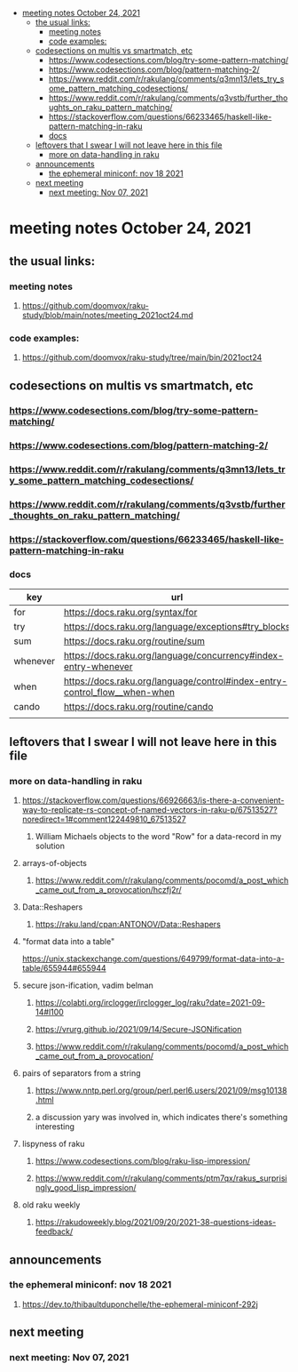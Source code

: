 - [meeting notes October 24, 2021](#orgeefbc01)
  - [the usual links:](#org6e6fef2)
    - [meeting notes](#orgb754bce)
    - [code examples:](#orgab4f3ef)
  - [codesections on multis vs smartmatch, etc](#org86717ae)
    - [<https://www.codesections.com/blog/try-some-pattern-matching/>](#orgdd21a55)
    - [<https://www.codesections.com/blog/pattern-matching-2/>](#org1383654)
    - [<https://www.reddit.com/r/rakulang/comments/q3mn13/lets_try_some_pattern_matching_codesections/>](#org3e1cb32)
    - [<https://www.reddit.com/r/rakulang/comments/q3vstb/further_thoughts_on_raku_pattern_matching/>](#org0b73a54)
    - [<https://stackoverflow.com/questions/66233465/haskell-like-pattern-matching-in-raku>](#org8f094f6)
    - [docs](#org1195879)
  - [leftovers that I swear I will not leave here in this file](#org21c73e3)
    - [more on data-handling in raku](#orgca195b7)
  - [announcements](#org49a4d11)
    - [the ephemeral miniconf: nov 18 2021](#org37cc5a8)
  - [next meeting](#org2b49fff)
    - [next meeting: Nov 07, 2021](#org805b3c6)


<a id="orgeefbc01"></a>

# meeting notes October 24, 2021


<a id="org6e6fef2"></a>

## the usual links:


<a id="orgb754bce"></a>

### meeting notes

1.  <https://github.com/doomvox/raku-study/blob/main/notes/meeting_2021oct24.md>


<a id="orgab4f3ef"></a>

### code examples:

1.  <https://github.com/doomvox/raku-study/tree/main/bin/2021oct24>


<a id="org86717ae"></a>

## codesections on multis vs smartmatch, etc


<a id="orgdd21a55"></a>

### <https://www.codesections.com/blog/try-some-pattern-matching/>


<a id="org1383654"></a>

### <https://www.codesections.com/blog/pattern-matching-2/>


<a id="org3e1cb32"></a>

### <https://www.reddit.com/r/rakulang/comments/q3mn13/lets_try_some_pattern_matching_codesections/>


<a id="org0b73a54"></a>

### <https://www.reddit.com/r/rakulang/comments/q3vstb/further_thoughts_on_raku_pattern_matching/>


<a id="org8f094f6"></a>

### <https://stackoverflow.com/questions/66233465/haskell-like-pattern-matching-in-raku>


<a id="org1195879"></a>

### docs

| key      | url                                                                          |  |
|-------- |---------------------------------------------------------------------------- |--- |
| for      | <https://docs.raku.org/syntax/for>                                           |  |
| try      | <https://docs.raku.org/language/exceptions#try_blocks>                       |  |
| sum      | <https://docs.raku.org/routine/sum>                                          |  |
| whenever | <https://docs.raku.org/language/concurrency#index-entry-whenever>            |  |
| when     | <https://docs.raku.org/language/control#index-entry-control_flow__when-when> |  |
| cando    | <https://docs.raku.org/routine/cando>                                        |  |
|          |                                                                              |  |


<a id="org21c73e3"></a>

## leftovers that I swear I will not leave here in this file


<a id="orgca195b7"></a>

### more on data-handling in raku

1.  <https://stackoverflow.com/questions/66926663/is-there-a-convenient-way-to-replicate-rs-concept-of-named-vectors-in-raku-p/67513527?noredirect=1#comment122449810_67513527>

    1.  William Michaels objects to the word "Row" for a data-record in my solution

2.  arrays-of-objects

    1.  <https://www.reddit.com/r/rakulang/comments/pocomd/a_post_which_came_out_from_a_provocation/hczfj2r/>

3.  Data::Reshapers

    1.  <https://raku.land/cpan:ANTONOV/Data::Reshapers>

4.  "format data into a table"

    <https://unix.stackexchange.com/questions/649799/format-data-into-a-table/655944#655944>

5.  secure json-ification, vadim belman

    1.  <https://colabti.org/irclogger/irclogger_log/raku?date=2021-09-14#l100>
    
    2.  <https://vrurg.github.io/2021/09/14/Secure-JSONification>
    
    3.  <https://www.reddit.com/r/rakulang/comments/pocomd/a_post_which_came_out_from_a_provocation/>

6.  pairs of separators from a string

    1.  <https://www.nntp.perl.org/group/perl.perl6.users/2021/09/msg10138.html>
    
    2.  a discussion yary was involved in, which indicates there's something interesting

7.  lispyness of raku

    1.  <https://www.codesections.com/blog/raku-lisp-impression/>
    
    2.  <https://www.reddit.com/r/rakulang/comments/ptm7qx/rakus_surprisingly_good_lisp_impression/>

8.  old raku weekly

    1.  <https://rakudoweekly.blog/2021/09/20/2021-38-questions-ideas-feedback/>


<a id="org49a4d11"></a>

## announcements


<a id="org37cc5a8"></a>

### the ephemeral miniconf: nov 18 2021

1.  <https://dev.to/thibaultduponchelle/the-ephemeral-miniconf-292j>


<a id="org2b49fff"></a>

## next meeting


<a id="org805b3c6"></a>

### next meeting: Nov 07, 2021
